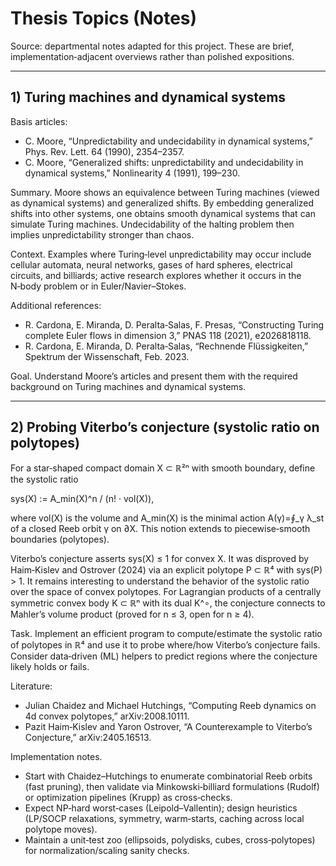 # Thesis Topics (Notes)

Source: departmental notes adapted for this project. These are brief, implementation‑adjacent overviews rather than polished expositions.

---

## 1) Turing machines and dynamical systems

Basis articles:

- C. Moore, “Unpredictability and undecidability in dynamical systems,” Phys. Rev. Lett. 64 (1990), 2354–2357.
- C. Moore, “Generalized shifts: unpredictability and undecidability in dynamical systems,” Nonlinearity 4 (1991), 199–230.

Summary. Moore shows an equivalence between Turing machines (viewed as dynamical systems) and generalized shifts. By embedding generalized shifts into other systems, one obtains smooth dynamical systems that can simulate Turing machines. Undecidability of the halting problem then implies unpredictability stronger than chaos.

Context. Examples where Turing‑level unpredictability may occur include cellular automata, neural networks, gases of hard spheres, electrical circuits, and billiards; active research explores whether it occurs in the N‑body problem or in Euler/Navier–Stokes.

Additional references:

- R. Cardona, E. Miranda, D. Peralta‑Salas, F. Presas, “Constructing Turing complete Euler flows in dimension 3,” PNAS 118 (2021), e2026818118.
- R. Cardona, E. Miranda, D. Peralta‑Salas, “Rechnende Flüssigkeiten,” Spektrum der Wissenschaft, Feb. 2023.

Goal. Understand Moore’s articles and present them with the required background on Turing machines and dynamical systems.

---

## 2) Probing Viterbo’s conjecture (systolic ratio on polytopes)

For a star‑shaped compact domain X ⊂ ℝ²ⁿ with smooth boundary, define the systolic ratio

sys(X) := A_min(X)^n / (n! · vol(X)),

where vol(X) is the volume and A_min(X) is the minimal action A(γ)=∮_γ λ_st of a closed Reeb orbit γ on ∂X. This notion extends to piecewise‑smooth boundaries (polytopes).

Viterbo’s conjecture asserts sys(X) ≤ 1 for convex X. It was disproved by Haim‑Kislev and Ostrover (2024) via an explicit polytope P ⊂ ℝ⁴ with sys(P) > 1. It remains interesting to understand the behavior of the systolic ratio over the space of convex polytopes. For Lagrangian products of a centrally symmetric convex body K ⊂ ℝⁿ with its dual K^∘, the conjecture connects to Mahler’s volume product (proved for n ≤ 3, open for n ≥ 4).

Task. Implement an efficient program to compute/estimate the systolic ratio of polytopes in ℝ⁴ and use it to probe where/how Viterbo’s conjecture fails. Consider data‑driven (ML) helpers to predict regions where the conjecture likely holds or fails.

Literature:

- Julian Chaidez and Michael Hutchings, “Computing Reeb dynamics on 4d convex polytopes,” arXiv:2008.10111.
- Pazit Haim‑Kislev and Yaron Ostrover, “A Counterexample to Viterbo’s Conjecture,” arXiv:2405.16513.

Implementation notes.

- Start with Chaidez–Hutchings to enumerate combinatorial Reeb orbits (fast pruning), then validate via Minkowski‑billiard formulations (Rudolf) or optimization pipelines (Krupp) as cross‑checks.
- Expect NP‑hard worst‑cases (Leipold–Vallentin); design heuristics (LP/SOCP relaxations, symmetry, warm‑starts, caching across local polytope moves).
- Maintain a unit‑test zoo (ellipsoids, polydisks, cubes, cross‑polytopes) for normalization/scaling sanity checks.


